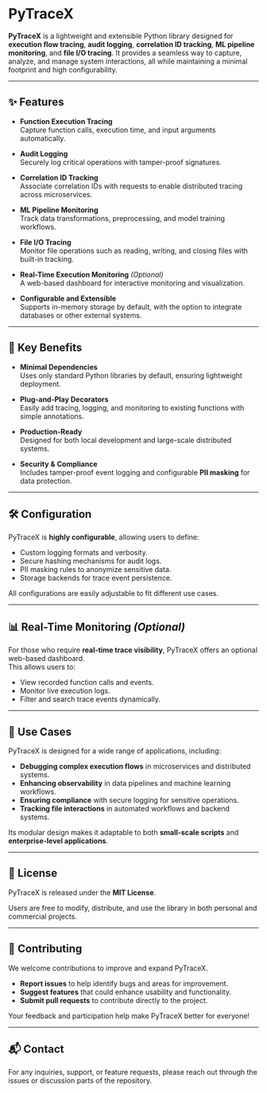# PyTraceX

**PyTraceX** is a lightweight and extensible Python library designed for **execution flow tracing**, **audit logging**, **correlation ID tracking**, **ML pipeline monitoring**, and **file I/O tracing**. It provides a seamless way to capture, analyze, and manage system interactions, all while maintaining a minimal footprint and high configurability.

---

## ✨ Features

- **Function Execution Tracing**  
  Capture function calls, execution time, and input arguments automatically.

- **Audit Logging**  
  Securely log critical operations with tamper-proof signatures.

- **Correlation ID Tracking**  
  Associate correlation IDs with requests to enable distributed tracing across microservices.

- **ML Pipeline Monitoring**  
  Track data transformations, preprocessing, and model training workflows.

- **File I/O Tracing**  
  Monitor file operations such as reading, writing, and closing files with built-in tracking.

- **Real-Time Execution Monitoring** *(Optional)*  
  A web-based dashboard for interactive monitoring and visualization.

- **Configurable and Extensible**  
  Supports in-memory storage by default, with the option to integrate databases or other external systems.

---

## 📌 Key Benefits

- **Minimal Dependencies**  
  Uses only standard Python libraries by default, ensuring lightweight deployment.

- **Plug-and-Play Decorators**  
  Easily add tracing, logging, and monitoring to existing functions with simple annotations.

- **Production-Ready**  
  Designed for both local development and large-scale distributed systems.

- **Security & Compliance**  
  Includes tamper-proof event logging and configurable **PII masking** for data protection.

---

## 🛠 Configuration

PyTraceX is **highly configurable**, allowing users to define:
- Custom logging formats and verbosity.
- Secure hashing mechanisms for audit logs.
- PII masking rules to anonymize sensitive data.
- Storage backends for trace event persistence.

All configurations are easily adjustable to fit different use cases.

---

## 📊 Real-Time Monitoring *(Optional)*

For those who require **real-time trace visibility**, PyTraceX offers an optional web-based dashboard.  
This allows users to:
- View recorded function calls and events.
- Monitor live execution logs.
- Filter and search trace events dynamically.

---

## 🎯 Use Cases

PyTraceX is designed for a wide range of applications, including:
- **Debugging complex execution flows** in microservices and distributed systems.
- **Enhancing observability** in data pipelines and machine learning workflows.
- **Ensuring compliance** with secure logging for sensitive operations.
- **Tracking file interactions** in automated workflows and backend systems.

Its modular design makes it adaptable to both **small-scale scripts** and **enterprise-level applications**.

---

## 📜 License

PyTraceX is released under the **MIT License**.  

Users are free to modify, distribute, and use the library in both personal and commercial projects.

---

## 🤝 Contributing

We welcome contributions to improve and expand PyTraceX.  
- **Report issues** to help identify bugs and areas for improvement.  
- **Suggest features** that could enhance usability and functionality.  
- **Submit pull requests** to contribute directly to the project.  

Your feedback and participation help make PyTraceX better for everyone!

---

## 📬 Contact

For any inquiries, support, or feature requests, please reach out through the issues or discussion parts of the repository.


